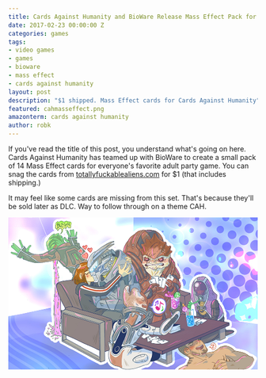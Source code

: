 ```yaml
---
title: Cards Against Humanity and BioWare Release Mass Effect Pack for $1
date: 2017-02-23 00:00:00 Z
categories: games
tags:
- video games
- games
- bioware
- mass effect
- cards against humanity
layout: post
description: "$1 shipped. Mass Effect cards for Cards Against Humanity"
featured: cahmasseffect.png
amazonterm: cards against humanity
author: robk
---
```


If you've read the title of this post, you understand what's going on here. Cards Against Humanity has teamed up with BioWare to create a small pack of 14 Mass Effect cards for everyone's favorite adult party game. You can snag the cards from [totallyfuckablealiens.com](https://totallyfuckablealiens.com/) for $1 (that includes shipping.)

It may feel like some cards are missing from this set. That's because they'll be sold later as DLC. Way to follow through on a theme CAH.

![Mass Effect](/images/cah/masseffect.jpg)
